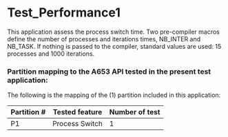 # Test_Performance1

This application assess the process switch time. Two pre-compiler macros define the number of processes and iterations times, NB_INTER and NB_TASK. 
If nothing is passed to the compiler, standard values are used: 15 processes and 1000 iterations.

### Partition mapping to the A653 API tested in the present test application:

The following is the mapping of the (1) partition included in this application:

| Partition # | Tested feature    | Number of test |
| ----------- | ----------------  | -------------- |
|    P1       | Process Switch    |  	 1		   |
